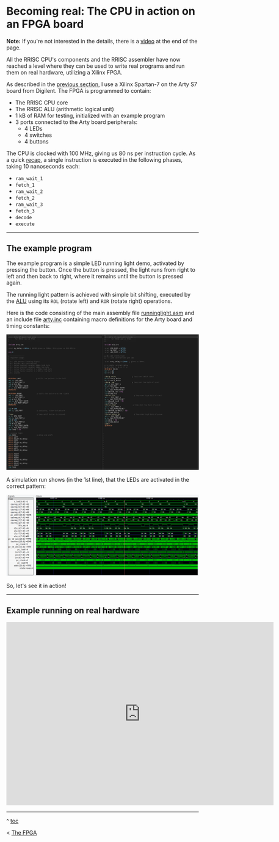 # Becoming real: The CPU in action on an FPGA board

**Note:** If you're not interested in the details, there is a [video](https://youtu.be/Ecf-VYi4tbY) at the end of the page.

All the RRISC CPU's components and the RRISC assembler have now reached a level where they can be used to write real programs and run them on real hardware, utilizing a Xilinx FPGA. 

As described in the [previous section](fpga), I use a Xilinx Spartan-7 on the Arty S7 board from Digilent. The FPGA is programmed to contain:

- The RRISC CPU core
- The RRISC ALU (arithmetic logical unit)
- 1 kB of RAM for testing, initialized with an example program
- 3 ports connected to the Arty board peripherals:
  - 4 LEDs
  - 4 switches
  - 4 buttons

The CPU is clocked with 100 MHz, giving us 80 ns per instruction cycle. As a quick [recap](firstinstr.md), a single instruction is executed in the following phases, taking 10 nanoseconds each:

- `ram_wait_1`
- `fetch_1`
- `ram_wait_2`
- `fetch_2`
- `ram_wait_3`
- `fetch_3`
- `decode`
- `execute`

---

## The example program

The example program is a simple LED running light demo, activated by pressing the button. Once the button is pressed, the light runs from right to left and then back to right, where it remains until the button is pressed again.

The running light pattern is achieved with simple bit shifting, executed by the [ALU](alu.md) using its `ROL` (rotate left) and `ROR` (rotate right) operations.

Here is the code consisting of the main assembly file [runninglight.asm](https://github.com/renerocksai/rrisc/blob/main/asm/arty_runninglight.asm) and an include file [arty.inc](https://github.com/renerocksai/rrisc/blob/main/asm/arty.inc) containing macro definitions for the Arty board and timing constants:

![](runninglight.asm.png)

A simulation run shows (in the 1st line), that the LEDs are activated in the correct pattern:

![](runlight.timing.png)

So, let's see it in action!

---

## Example running on real hardware

<div class="embed-container">
  <iframe
      src="https://youtube.com/embed/Ecf-VYi4tbY"
      width="700"
      height="480"
      frameborder="0"
      allowfullscreen="">
  </iframe>
</div>


---

^ [toc](./)        

< [The FPGA](fpga.md)

